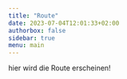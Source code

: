 ```yaml
---
title: "Route"
date: 2023-07-04T12:01:33+02:00
authorbox: false
sidebar: true
menu: main
---
```


hier wird die Route erscheinen!
